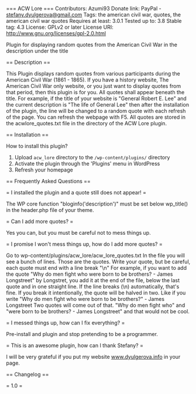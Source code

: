 === ACW Lore ===
Contributors: Azumi93
Donate link: PayPal - stefany.dyulgerova@gmail.com
Tags: the american civil war, quotes, the american civil war quotes
Requires at least: 3.0.1
Tested up to: 3.8
Stable tag: 4.3
License: GPLv2 or later
License URI: http://www.gnu.org/licenses/gpl-2.0.html

Plugin for displaying random quotes from the American Civil War in the description under the title

== Description ==

This Plugin displays random quotes from various participants during the American Civil War (1861 - 1865). If you have a history website, The American Civil War only website, or 
you just want to display quotes from that period, then this plugin is for you.
All quotes shall appear beneath the title. For example, if the title of your website is
"General Robert E. Lee" and the current description is "The life of General Lee"
then after the installation of the plugin, the line will be changed to a random
quote with each refresh of the page. You can refresh the webpage with F5.
All quotes are stored in the acwlore_quotes.txt file in the directory of the ACW Lore plugin.

== Installation ==

How to install this plugin?

1. Upload `acw_lore` directory to the `/wp-content/plugins/` directory
2. Activate the plugin through the 'Plugins' menu in WordPress
3. Refresh your homepage

== Frequently Asked Questions ==

= I installed the plugin and a quote still does not appear! =

The WP core function "bloginfo('description')" must be set below wp_title() in the header.php file of your theme.

= Can I add more quotes? =

Yes you can, but you must be careful not to mess things up. 

= I promise I won't mess things up, how do I add more quotes? =

Go to wp-content/plugins/acw_lore/acw_lore_quotes.txt
In the file you will see a bunch of lines. Those are the quotes.
Write your quote, but be careful, each quote must end with a line break "\n"
For example, if you want to add the quote "Why do men fight who were born to be brothers? - James Longstreet"
by Longstret, you add it at the end of the file, below the last quote and in one 
straight line. If the line breaks (\n) automatically, that's fine. If you break
it intentionally, the quote will be halved in two. Like if you write
"Why do men fight who
 were born to be brothers?" - James Longstreet
 Two quotes will come out of that. "Why do men fight who" and "were born to be brothers? - James Longstreet" and that would not be cool. 

= I messed things up, how can I fix everything? =

Pre-install and plugin and stop pretending to be a programmer.

= This is an awesome plugin, how can I thank Stefany? =

I will be very grateful if you put my website www.dyulgerova.info 
in your page.

== Changelog ==

= 1.0 =
